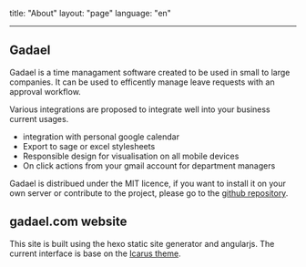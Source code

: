 title: "About"
layout: "page"
language: "en"

---

## Gadael

Gadael is a time managament software created to be used in small to large companies. It can be used to efficently manage leave requests with an approval workflow.

Various integrations are proposed to integrate well into your business current usages.

* integration with personal google calendar
* Export to sage or excel stylesheets
* Responsible design for visualisation on all mobile devices
* On click actions from your gmail account for department managers

Gadael is distribued under the MIT licence, if you want to install it on your own server or contribute to the project, please go to the [github repository](https://github.com/gadael/gadael).


## gadael.com website

This site is built using the hexo static site generator and angularjs. The current interface is base on the [Icarus theme](https://github.com/ppoffice/hexo-theme-icarus).
